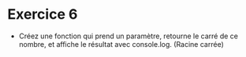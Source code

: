 # Exercice 6

- Créez une fonction qui prend un paramètre, retourne le carré de ce nombre, et affiche le résultat avec console.log. (Racine carrée)